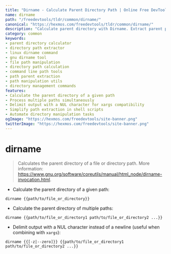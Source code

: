 ```yaml
---
title: "Dirname - Calculate Parent Directory Path | Online Free DevTools by Hexmos"
name: dirname
path: "/freedevtools/tldr/common/dirname/"
canonical: "https://hexmos.com/freedevtools/tldr/common/dirname/"
description: "Calculate parent directory with Dirname. Extract parent paths quickly and efficiently. Free online tool, no registration required."
category: common
keywords:
- parent directory calculator
- directory path extractor
- linux dirname command
- gnu dirname tool
- file path manipulation
- directory path calculation
- command line path tools
- path parent extraction
- path manipulation utils
- directory management commands
features:
- Calculate the parent directory of a given path
- Process multiple paths simultaneously
- Delimit output with a NUL character for xargs compatibility
- Simplify path extraction in shell scripts
- Automate directory manipulation tasks
ogImage: "https://hexmos.com/freedevtools/site-banner.png"
twitterImage: "https://hexmos.com/freedevtools/site-banner.png"
---
```


# dirname

> Calculates the parent directory of a file or directory path.
> More information: <https://www.gnu.org/software/coreutils/manual/html_node/dirname-invocation.html>.

- Calculate the parent directory of a given path:

`dirname {{path/to/file_or_directory}}`

- Calculate the parent directory of multiple paths:

`dirname {{path/to/file_or_directory1 path/to/file_or_directory2 ...}}`

- Delimit output with a NUL character instead of a newline (useful when combining with `xargs`):

`dirname {{[-z|--zero]}} {{path/to/file_or_directory1 path/to/file_or_directory2 ...}}`
